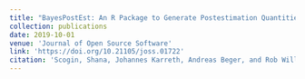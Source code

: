 ```yaml
---
title: "BayesPostEst: An R Package to Generate Postestimation Quantities for Bayesian MCMC Estimation"
collection: publications
date: 2019-10-01
venue: 'Journal of Open Source Software'
link: 'https://doi.org/10.21105/joss.01722'
citation: 'Scogin, Shana, Johannes Karreth, Andreas Beger, and Rob Williams. 2019. &quot;BayesPostEst: An R Package to Generate Postestimation Quantities for Bayesian MCMC Estimation.&quot; <i>Journal of Open Source Software</i> 4(42): 1722. doi:10.21105/joss.01722'
---
```


